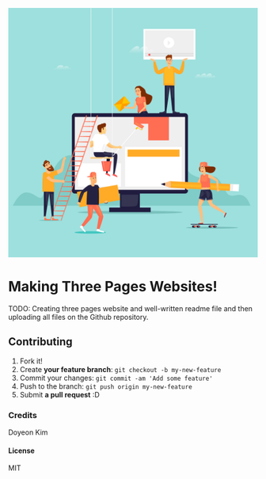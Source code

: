 ![images](images/making_website_image.jpg "making website")

# Making Three Pages Websites!

TODO: Creating three pages website and well-written readme file and then uploading all files on the Github repository.

## Contributing

1. Fork it!
2. Create **your feature branch**: `git checkout -b my-new-feature`
3. Commit your changes: `git commit -am 'Add some feature'`
4. Push to the branch: `git push origin my-new-feature`
5. Submit **a pull request** :D

### Credits
Doyeon Kim

#### License

MIT